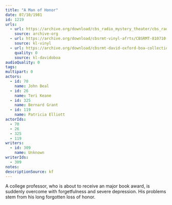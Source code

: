 ```yaml
---
title: "A Man of Honor"
date: 07/10/1981
id: 1219
urls: 
  - url: https://archive.org/download/cbs_radio_mystery_theater/cbs_radio_mystery_theater-1201-1250.zip/cbs_radio_mystery_theater-1201-1250%2Fcbsrmt_1219_a_man_of_honor.mp3
    source: archive-org
  - url: https://archive.org/download/cbsrmt-vinyl-afrts/CBSRMT-810710-1219-A-Man-Of-Honor_afrts.mp3
    source: kl-vinyl
  - url: https://archive.org/download/cbsrmt-david-oxford-boa-collection/CBSRMT-810710-1219-A-Man-of-Honor-(AFRTS)-(256-44)-{BoA}.mp3
    quality: 0
    source: kl-davidoboa
audioQuality: 0
tags: 
multipart: 0
actors:  
  - id: 70
    name: John Beal  
  - id: 26
    name: Teri Keane  
  - id: 325
    name: Bernard Grant  
  - id: 119
    name: Patricia Elliott
actorIds:  
  - 70  
  - 26  
  - 325  
  - 119
writers:  
  - id: 309
    name: Unknown
writerIds:  
  - 309
notes: 
descriptionSource: kf
---
```

A college professor, who is about to receive an major book award, is suddenly overcome with forgetfulness and severe depression. His problems stem from his long forgotten loss of honor.
